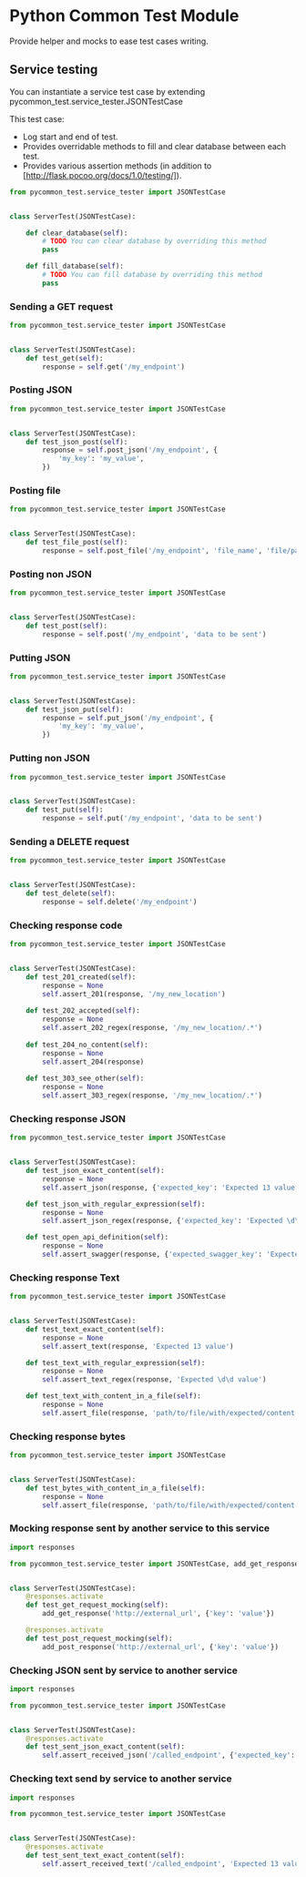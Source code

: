 # Python Common Test Module #

Provide helper and mocks to ease test cases writing.

## Service testing ##

You can instantiate a service test case by extending pycommon_test.service_tester.JSONTestCase

This test case:
 * Log start and end of test.
 * Provides overridable methods to fill and clear database between each test.
 * Provides various assertion methods (in addition to [http://flask.pocoo.org/docs/1.0/testing/]).

```python
from pycommon_test.service_tester import JSONTestCase


class ServerTest(JSONTestCase):

    def clear_database(self):
        # TODO You can clear database by overriding this method
        pass

    def fill_database(self):
        # TODO You can fill database by overriding this method
        pass
```

### Sending a GET request ###

```python
from pycommon_test.service_tester import JSONTestCase


class ServerTest(JSONTestCase):
    def test_get(self):
        response = self.get('/my_endpoint')
```

### Posting JSON ###

```python
from pycommon_test.service_tester import JSONTestCase


class ServerTest(JSONTestCase):
    def test_json_post(self):
        response = self.post_json('/my_endpoint', {
            'my_key': 'my_value',
        })
```

### Posting file ###

```python
from pycommon_test.service_tester import JSONTestCase


class ServerTest(JSONTestCase):
    def test_file_post(self):
        response = self.post_file('/my_endpoint', 'file_name', 'file/path')
```

### Posting non JSON ###

```python
from pycommon_test.service_tester import JSONTestCase


class ServerTest(JSONTestCase):
    def test_post(self):
        response = self.post('/my_endpoint', 'data to be sent')
```

### Putting JSON ###

```python
from pycommon_test.service_tester import JSONTestCase


class ServerTest(JSONTestCase):
    def test_json_put(self):
        response = self.put_json('/my_endpoint', {
            'my_key': 'my_value',
        })
```

### Putting non JSON ###

```python
from pycommon_test.service_tester import JSONTestCase


class ServerTest(JSONTestCase):
    def test_put(self):
        response = self.put('/my_endpoint', 'data to be sent')
```

### Sending a DELETE request ###

```python
from pycommon_test.service_tester import JSONTestCase


class ServerTest(JSONTestCase):
    def test_delete(self):
        response = self.delete('/my_endpoint')
```

### Checking response code ###

```python
from pycommon_test.service_tester import JSONTestCase


class ServerTest(JSONTestCase):
    def test_201_created(self):
        response = None
        self.assert_201(response, '/my_new_location')
    
    def test_202_accepted(self):
        response = None
        self.assert_202_regex(response, '/my_new_location/.*')
    
    def test_204_no_content(self):
        response = None
        self.assert_204(response)
    
    def test_303_see_other(self):
        response = None
        self.assert_303_regex(response, '/my_new_location/.*')
```

### Checking response JSON ###

```python
from pycommon_test.service_tester import JSONTestCase


class ServerTest(JSONTestCase):
    def test_json_exact_content(self):
        response = None
        self.assert_json(response, {'expected_key': 'Expected 13 value'})

    def test_json_with_regular_expression(self):
        response = None
        self.assert_json_regex(response, {'expected_key': 'Expected \d\d value'})

    def test_open_api_definition(self):
        response = None
        self.assert_swagger(response, {'expected_swagger_key': 'Expected swagger value'})
```

### Checking response Text ###

```python
from pycommon_test.service_tester import JSONTestCase


class ServerTest(JSONTestCase):
    def test_text_exact_content(self):
        response = None
        self.assert_text(response, 'Expected 13 value')

    def test_text_with_regular_expression(self):
        response = None
        self.assert_text_regex(response, 'Expected \d\d value')

    def test_text_with_content_in_a_file(self):
        response = None
        self.assert_file(response, 'path/to/file/with/expected/content')
```

### Checking response bytes ###

```python
from pycommon_test.service_tester import JSONTestCase


class ServerTest(JSONTestCase):
    def test_bytes_with_content_in_a_file(self):
        response = None
        self.assert_file(response, 'path/to/file/with/expected/content')
```

### Mocking response sent by another service to this service ###

```python
import responses

from pycommon_test.service_tester import JSONTestCase, add_get_response, add_post_response


class ServerTest(JSONTestCase):
    @responses.activate
    def test_get_request_mocking(self):
        add_get_response('http://external_url', {'key': 'value'})

    @responses.activate
    def test_post_request_mocking(self):
        add_post_response('http://external_url', {'key': 'value'})
```

### Checking JSON sent by service to another service ###

```python
import responses

from pycommon_test.service_tester import JSONTestCase


class ServerTest(JSONTestCase):
    @responses.activate
    def test_sent_json_exact_content(self):
        self.assert_received_json('/called_endpoint', {'expected_key': 'Expected 13 value'})
```

### Checking text send by service to another service ###

```python
import responses

from pycommon_test.service_tester import JSONTestCase


class ServerTest(JSONTestCase):
    @responses.activate
    def test_sent_text_exact_content(self):
        self.assert_received_text('/called_endpoint', 'Expected 13 value')
```
